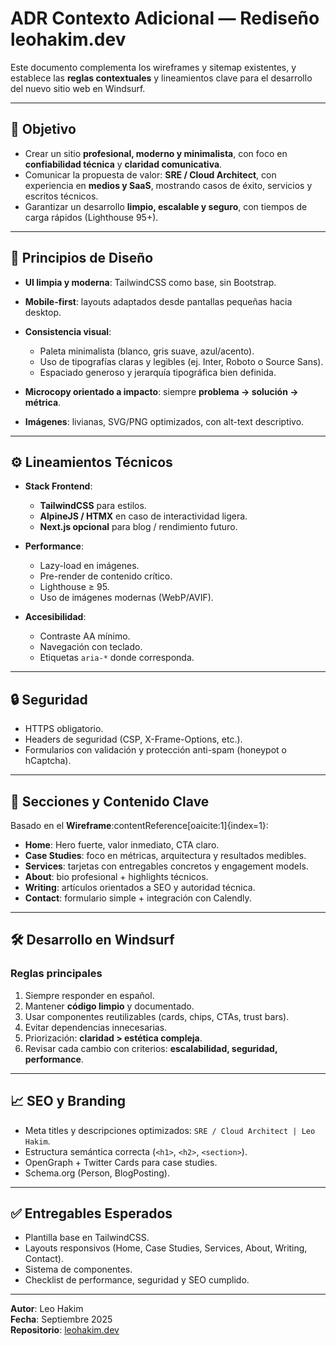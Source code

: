 # ADR Contexto Adicional — Rediseño leohakim.dev

Este documento complementa los wireframes y sitemap existentes, y establece las **reglas contextuales** y lineamientos clave para el desarrollo del nuevo sitio web en Windsurf.

---

## 🎯 Objetivo

- Crear un sitio **profesional, moderno y minimalista**, con foco en **confiabilidad técnica** y **claridad comunicativa**.  
- Comunicar la propuesta de valor: **SRE / Cloud Architect**, con experiencia en **medios y SaaS**, mostrando casos de éxito, servicios y escritos técnicos.  
- Garantizar un desarrollo **limpio, escalable y seguro**, con tiempos de carga rápidos (Lighthouse 95+).

---

## 📐 Principios de Diseño

- **UI limpia y moderna**: TailwindCSS como base, sin Bootstrap.  
- **Mobile-first**: layouts adaptados desde pantallas pequeñas hacia desktop.  
- **Consistencia visual**:  
  - Paleta minimalista (blanco, gris suave, azul/acento).  
  - Uso de tipografías claras y legibles (ej. Inter, Roboto o Source Sans).  
  - Espaciado generoso y jerarquía tipográfica bien definida.  

- **Microcopy orientado a impacto**: siempre **problema → solución → métrica**.  
- **Imágenes**: livianas, SVG/PNG optimizados, con alt-text descriptivo.  

---

## ⚙️ Lineamientos Técnicos

- **Stack Frontend**:  
  - **TailwindCSS** para estilos.  
  - **AlpineJS / HTMX** en caso de interactividad ligera.  
  - **Next.js opcional** para blog / rendimiento futuro.  

- **Performance**:  
  - Lazy-load en imágenes.  
  - Pre-render de contenido crítico.  
  - Lighthouse ≥ 95.  
  - Uso de imágenes modernas (WebP/AVIF).  

- **Accesibilidad**:  
  - Contraste AA mínimo.  
  - Navegación con teclado.  
  - Etiquetas `aria-*` donde corresponda.  

---

## 🔒 Seguridad

- HTTPS obligatorio.  
- Headers de seguridad (CSP, X-Frame-Options, etc.).  
- Formularios con validación y protección anti-spam (honeypot o hCaptcha).  

---

## 📑 Secciones y Contenido Clave

Basado en el **Wireframe**:contentReference[oaicite:1]{index=1}:

- **Home**: Hero fuerte, valor inmediato, CTA claro.  
- **Case Studies**: foco en métricas, arquitectura y resultados medibles.  
- **Services**: tarjetas con entregables concretos y engagement models.  
- **About**: bio profesional + highlights técnicos.  
- **Writing**: artículos orientados a SEO y autoridad técnica.  
- **Contact**: formulario simple + integración con Calendly.  

---

## 🛠️ Desarrollo en Windsurf

### Reglas principales
1. Siempre responder en español.  
2. Mantener **código limpio** y documentado.  
3. Usar componentes reutilizables (cards, chips, CTAs, trust bars).  
4. Evitar dependencias innecesarias.  
5. Priorización: **claridad > estética compleja**.  
6. Revisar cada cambio con criterios: **escalabilidad, seguridad, performance**.  

---

## 📈 SEO y Branding

- Meta titles y descripciones optimizados: `SRE / Cloud Architect | Leo Hakim`.  
- Estructura semántica correcta (`<h1>`, `<h2>`, `<section>`).  
- OpenGraph + Twitter Cards para case studies.  
- Schema.org (Person, BlogPosting).  

---

## ✅ Entregables Esperados

- Plantilla base en TailwindCSS.  
- Layouts responsivos (Home, Case Studies, Services, About, Writing, Contact).  
- Sistema de componentes.  
- Checklist de performance, seguridad y SEO cumplido.  

---

**Autor**: Leo Hakim  
**Fecha**: Septiembre 2025  
**Repositorio**: [leohakim.dev](https://leohakim.dev)



